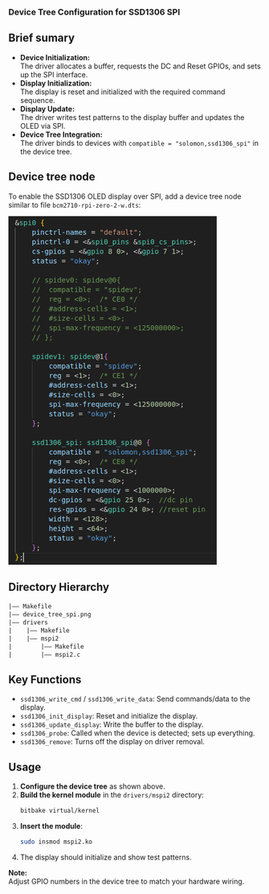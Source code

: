 ### Device Tree Configuration for SSD1306 SPI

## Brief sumary

- **Device Initialization:**  
  The driver allocates a buffer, requests the DC and Reset GPIOs, and sets up the SPI interface.
- **Display Initialization:**  
  The display is reset and initialized with the required command sequence.
- **Display Update:**  
  The driver writes test patterns to the display buffer and updates the OLED via SPI.
- **Device Tree Integration:**  
  The driver binds to devices with `compatible = "solomon,ssd1306_spi"` in the device tree.

## Device tree node
To enable the SSD1306 OLED display over SPI, add a device tree node similar to file `bcm2710-rpi-zero-2-w.dts`:


![device tree](./device_tree_spi.png)
## Directory Hierarchy
```
|—— Makefile
|—— device_tree_spi.png
|—— drivers
|    |—— Makefile
|    |—— mspi2
|        |—— Makefile
|        |—— mspi2.c
```



## Key Functions

- `ssd1306_write_cmd` / `ssd1306_write_data`: Send commands/data to the display.
- `ssd1306_init_display`: Reset and initialize the display.
- `ssd1306_update_display`: Write the buffer to the display.
- `ssd1306_probe`: Called when the device is detected; sets up everything.
- `ssd1306_remove`: Turns off the display on driver removal.

## Usage

1. **Configure the device tree** as shown above.
2. **Build the kernel module** in the `drivers/mspi2` directory:
   ```sh
   bitbake virtual/kernel
   ```
3. **Insert the module**:
   ```sh
   sudo insmod mspi2.ko
   ```
4. The display should initialize and show test patterns.

**Note:**  
Adjust GPIO numbers in the device tree to match your hardware wiring.